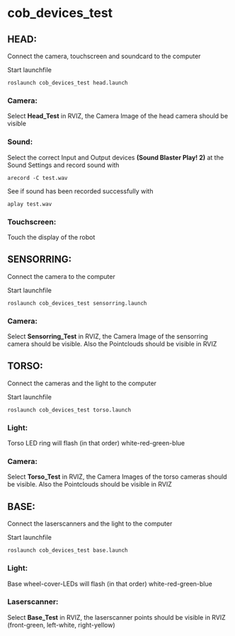 cob_devices_test
=================

## HEAD:
Connect the camera, touchscreen and soundcard to the computer

Start launchfile

```roslaunch cob_devices_test head.launch```

### Camera:
Select **Head_Test** in RVIZ, the Camera Image of the head camera should be visible

### Sound: 
Select the correct Input and Output devices **(Sound Blaster Play! 2)** at the Sound Settings 
and record sound with 

```arecord -C test.wav```

See if sound has been recorded successfully with

```aplay test.wav```

### Touchscreen:
Touch the display of the robot

## SENSORRING:
Connect the camera to the computer

Start launchfile

```roslaunch cob_devices_test sensorring.launch```

### Camera:
Select **Sensorring_Test** in RVIZ, the Camera Image of the sensorring camera should be visible.
Also the Pointclouds should be visible in RVIZ

## TORSO:
Connect the cameras and the light to the computer

Start launchfile

```roslaunch cob_devices_test torso.launch```

### Light:
Torso LED ring will flash (in that order) white-red-green-blue

### Camera:
Select **Torso_Test** in RVIZ, the Camera Images of the torso cameras should be visible.
Also the Pointclouds should be visible in RVIZ


## BASE:
Connect the laserscanners and the light to the computer

Start launchfile

```roslaunch cob_devices_test base.launch```

### Light:
Base wheel-cover-LEDs will flash (in that order) white-red-green-blue

### Laserscanner:
Select **Base_Test** in RVIZ, the laserscanner points should be visible in RVIZ (front-green, left-white, right-yellow)
